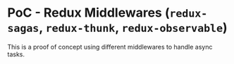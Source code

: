 # PoC - Redux Middlewares (`redux-sagas`, `redux-thunk`, `redux-observable`)

This is a proof of concept using different middlewares to handle async tasks.
